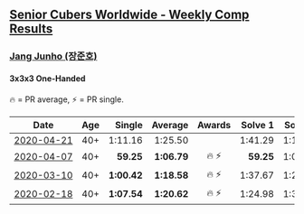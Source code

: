 <style>table {white-space: nowrap;}</style>

## [Senior Cubers Worldwide - Weekly Comp Results](/scw-comp/results/)
### [Jang Junho (장준호)](../jang_junho.md)
#### 3x3x3 One-Handed

🔥 = PR average, ⚡ = PR single.

| Date | Age | Single | Average | Awards | Solve 1 | Solve 2 | Solve 3 | Solve 4 | Solve 5 | Video |
| :--: | :--: | --: | --: | :--: | --: | --: | --: | --: | --: | :-- |
| [2020-04-21](../../results/333oh/2020-04-21.md) | 40+ | 1:11.16 | 1:25.50 |  | 1:41.29 | 1:11.16 | 1:19.27 | 1:16.99 | 1:40.23 | [Link](https://www.facebook.com/events/880278499062375/permalink/884489028641322/) |
| [2020-04-07](../../results/333oh/2020-04-07.md) | 40+ | **59.25** | **1:06.79** | 🔥 ⚡ | **59.25** | 1:01.74 | 1:24.23 | 1:10.65 | 1:07.97 | [Link](https://www.facebook.com/events/682716079141575/permalink/686595828753600/) |
| [2020-03-10](../../results/333oh/2020-03-10.md) | 40+ | **1:00.42** | **1:18.58** | 🔥 ⚡ | 1:37.67 | 1:27.72 | 1:22.07 | 1:05.96 | **1:00.42** | [Link](https://www.facebook.com/events/684510792316675/permalink/688783208556100/) |
| [2020-02-18](../../results/333oh/2020-02-18.md) | 40+ | **1:07.54** | **1:20.62** | 🔥 ⚡ | 1:24.98 | 1:38.03 | 1:22.12 | 1:14.76 | **1:07.54** | [Link](https://www.facebook.com/events/1618332754973681/permalink/1623943337745956/) |


<!-- Global site tag (gtag.js) - Google Analytics -->
<script async src="https://www.googletagmanager.com/gtag/js?id=UA-86348435-3"></script>
<script>window.dataLayer = window.dataLayer || []; function gtag() {dataLayer.push(arguments);} gtag('js', new Date()); gtag('config', 'UA-86348435-3');</script>
